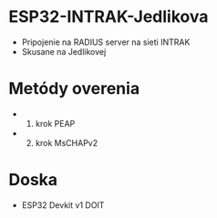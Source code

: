 # ESP32-INTRAK-Jedlikova
* Pripojenie na RADIUS server na sieti INTRAK
* Skusane na Jedlikovej

# Metódy overenia
* 1. krok PEAP
* 2. krok MsCHAPv2

# Doska
* ESP32 Devkit v1 DOIT
